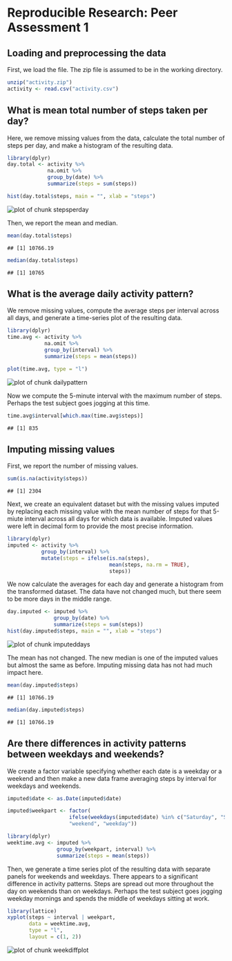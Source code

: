 Reproducible Research: Peer Assessment 1
=============================



## Loading and preprocessing the data

First, we load the file. The zip file is assumed to be in the working directory.

```r
unzip("activity.zip")
activity <- read.csv("activity.csv")
```

## What is mean total number of steps taken per day?

Here, we remove missing values from the data, calculate the total number of steps per day, and make a histogram of the resulting data.

```r
library(dplyr)
day.total <- activity %>%
             na.omit %>%
             group_by(date) %>%
             summarize(steps = sum(steps))

hist(day.total$steps, main = "", xlab = "steps")
```

![plot of chunk stepsperday](figure/stepsperday-1.png) 

Then, we report the mean and median.

```r
mean(day.total$steps)
```

```
## [1] 10766.19
```

```r
median(day.total$steps)
```

```
## [1] 10765
```

## What is the average daily activity pattern?

We remove missing values, compute the average steps per interval across all days, and generate a time-series plot of the resulting data.

```r
library(dplyr)
time.avg <- activity %>% 
            na.omit %>%
            group_by(interval) %>%
            summarize(steps = mean(steps))

plot(time.avg, type = "l")
```

![plot of chunk dailypattern](figure/dailypattern-1.png) 

Now we compute the 5-minute interval with the maximum number of steps. Perhaps the test subject goes jogging at this time.

```r
time.avg$interval[which.max(time.avg$steps)]
```

```
## [1] 835
```

## Imputing missing values

First, we report the number of missing values.

```r
sum(is.na(activity$steps))
```

```
## [1] 2304
```

Next, we create an equivalent dataset but with the missing values imputed by replacing each missing value with the mean number of steps for that 5-miute interval across all days for which data is available. Imputed values were left in decimal form to provide the most precise information.

```r
library(dplyr)
imputed <- activity %>%
           group_by(interval) %>%
           mutate(steps = ifelse(is.na(steps), 
                                 mean(steps, na.rm = TRUE), 
                                 steps))
```

We now calculate the averages for each day and generate a histogram from the transformed dataset. The data have not changed much, but there seem to be more days in the middle range.

```r
day.imputed <- imputed %>%
               group_by(date) %>%
               summarize(steps = sum(steps))
hist(day.imputed$steps, main = "", xlab = "steps")
```

![plot of chunk imputeddays](figure/imputeddays-1.png) 

The mean has not changed. The new median is one of the imputed values but almost the same as before. Imputing missing data has not had much impact here.

```r
mean(day.imputed$steps)
```

```
## [1] 10766.19
```

```r
median(day.imputed$steps)
```

```
## [1] 10766.19
```

## Are there differences in activity patterns between weekdays and weekends?

We create a factor variable specifying whether each date is a weekday or a weekend and then make a new data frame averaging steps by interval for weekdays and weekends.

```r
imputed$date <- as.Date(imputed$date)

imputed$weekpart <- factor(
                    ifelse(weekdays(imputed$date) %in% c("Saturday", "Sunday"), 
                    "weekend", "weekday"))

library(dplyr)
weektime.avg <- imputed %>%
                group_by(weekpart, interval) %>%
                summarize(steps = mean(steps))
```

Then, we generate a time series plot of the resulting data with separate panels for weekends and weekdays. There appears to a significant difference in activity patterns. Steps are spread out more throughout the day on weekends than on weekdays. Perhaps the test subject goes jogging weekday mornings and spends the middle of weekdays sitting at work.

```r
library(lattice)
xyplot(steps ~ interval | weekpart, 
       data = weektime.avg, 
       type = "l", 
       layout = c(1, 2))
```

![plot of chunk weekdiffplot](figure/weekdiffplot-1.png) 
